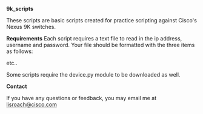<b>9k_scripts</b>

These scripts are basic scripts created for practice scripting against Cisco's Nexus 9K switches. 

<b>Requirements</b>
Each script requires a text file to read in the ip address, username and password.
Your file should be formatted with the three items as follows:

<ip address> <username> <password>
<ip address> <username> <password>
<ip address> <username> <password>
etc..

Some scripts require the device.py module to be downloaded as well.


<b>Contact</b>

If you have any questions or feedback, you may email me at lisroach@cisco.com

